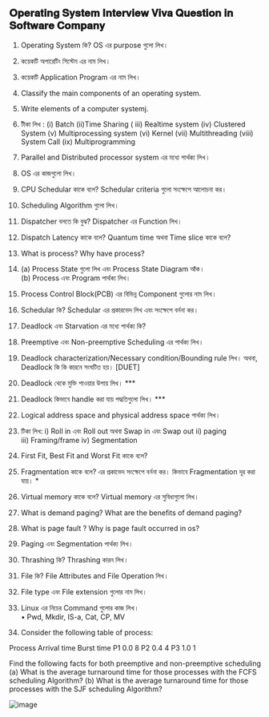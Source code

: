    𝐎𝐩𝐞𝐫𝐚𝐭𝐢𝐧𝐠 𝐒𝐲𝐬𝐭𝐞𝐦 𝐈𝐧𝐭𝐞𝐫𝐯𝐢𝐞𝐰 𝐕𝐢𝐯𝐚 𝐐𝐮𝐞𝐬𝐭𝐢𝐨𝐧 𝐢𝐧 𝐒𝐨𝐟𝐭𝐰𝐚𝐫𝐞 𝐂𝐨𝐦𝐩𝐚𝐧𝐲
   -------------------------------------------------------------
1.	Operating  System কি? OS এর purpose গুলো লিখ। 
2.	কয়েকটি অপারেটিং সিস্টেম এর নাম লিখ।
3.	কয়েকটি Application Program এর নাম লিখ।
4.	Classify the main components of an operating system.
5.	Write elements of a computer systemj.
6.	টীকা লিখ  :
            (i) Batch  (ii)Time Sharing     ( iii) Realtime system 
           (iv) Clustered System (v) Multiprocessing system
  	       (vi) Kernel  (vii) Multithreading    (viii) System Call
  	      (ix) Multiprogramming   
8.	Parallel and Distributed processor system এর মধ্যে পার্থক্য লিখ।
9.	OS এর কাজগুলো লিখ।
10.	CPU Schedular কাকে বলে? Schedular criteria গুলো সংক্ষেপে আলোচনা কর।             
11.	Scheduling Algorithm গুলো লিখ।
12.	 Dispatcher বলতে কি বুঝ? Dispatcher এর Function লিখ।                                     
13.	 Dispatch Latency কাকে বলে? Quantum time অথবা Time slice কাকে বলে?
14.	 What is process? Why have process?
15.	(a)  Process State গুলো লিখ এবং Process State Diagram আঁক।                        
           (b) Process এবং Program পার্থক্য লিখ।
16.	 Process Control Block(PCB) এর বিভিন্ন Component গুলোর নাম লিখ।
17.	Schedular কি? Schedular এর প্রকারভেদ লিখ এবং সংক্ষেপে বর্ননা কর।
18.	Deadlock এবং Starvation এর মধ্যে পার্থক্য কি?                                                    
19.	 Preemptive এবং Non-preemptive Scheduling এর পার্থক্য লিখ।

20.	Deadlock characterization/Necessary condition/Bounding rule লিখ।
           অথবা, Deadlock কি কি কারনে সংঘটিত হয়।                        [DUET]
21.	Deadlock থেকে মুক্তি পাওয়ার উপায় লিখ।                                                                   ***
22.	Deadlock কিভাবে handle করা যায় পদ্ধতিগুলো লিখ।                                                    ***
23.	Logical address space and physical address space পার্থক্য লিখ।
24.	টিকা লিখ: 
i)	Roll in এবং Roll out অথবা Swap in এবং Swap out
ii)	 paging      
iii)	Framing/frame 
iv)	Segmentation       
                            
25.	First Fit, Best Fit and Worst Fit কাকে বলে?
26.	Fragmentation কাকে বলে? এর প্রকাভেদ সংক্ষেপে বর্ননা কর। কিভাবে Fragmentation দূর করা যায়।  *                                                  
27.	Virtual memory কাকে বলে? Virtual memory এর সুবিধাগুলো লিখ।
28.	What is demand paging? What are the benefits of demand paging?              
29.	What is page fault ? Why is page fault occurred in os?                              
30.	Paging এবং Segmentation পার্থক্য লিখ।                                                              
31.	Thrashing কি? Thrashing কারন লিখ।                                                                
32.	File কি? File Attributes and File Operation লিখ।
33.	File type এবং File extension গুলোর নাম লিখ।
34.	Linux এর নিচের Command গুলোর কাজ লিখ।                            
•	Pwd, Mkdir, IS-a, Cat, CP, MV
35.	Consider the following table of process:

Process	Arrival time	Burst time
P1	0.0	8
P2	0.4	4
P3	1.0	1

Find the following facts for both preemptive and non-preemptive scheduling
(a)	What is the average turnaround time for those processes with the FCFS scheduling Algorithm?
(b)	What is the average turnaround time for those processes with the SJF scheduling Algorithm?



![image](https://github.com/foysalRabbi/Operating-System-Interview-Viva-Question-in-Software-Company-/assets/87640335/71f0dd63-4cd2-4fc1-b749-d3b4ed7b3fac)


